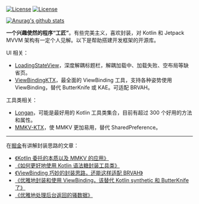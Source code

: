 
 
<!--
**DylanCaiCoding/DylanCaiCoding** is a ✨ _special_ ✨ repository because its `README.md` (this file) appears on your GitHub profile.
 
Here are some ideas to get you started:

- 🔭 I’m currently working on ...
- 🌱 I’m currently learning ...
- 👯 I’m looking to collaborate on ...
- 🤔 I’m looking for help with ...
- 💬 Ask me about ...
- 📫 How to reach me: ...
- 😄 Pronouns: ...
- ⚡ Fun fact: ...
-->

[![License](https://img.shields.io/badge/微信号-DylanCaiCoding-blue.svg)](https://github.com/DylanCaiCoding) [![License](https://img.shields.io/badge/掘金-DylanCai-green.svg)](https://juejin.cn/user/4195392100243000/posts) 

[![Anurag's github stats](https://github-readme-stats.vercel.app/api?username=DylanCaiCoding)](https://github.com/anuraghazra/github-readme-stats)

**一个兴趣使然的程序“工匠”**。有些完美主义，喜欢封装，对 Kotlin 和 Jetpack MVVM 架构有一定个人见解。以下是帮助搭建开发框架的开源库。

UI 相关：

- [LoadingStateView](https://github.com/DylanCaiCoding/LoadingStateView)，深度解耦标题栏，解耦加载中、加载失败、空布局等缺省页。
- [ViewBindingKTX](https://github.com/DylanCaiCoding/ViewBindingKTX)，最全面的 ViewBinding 工具，支持各种姿势使用 ViewBinding，替代 ButterKnife 或 KAE。可适配 BRVAH。

工具类相关：

- [Longan](https://github.com/DylanCaiCoding/Longan)，可能是最好用的 Kotlin 工具类集合，目前有超过 300 个好用的方法和属性。
- [MMKV-KTX](https://github.com/DylanCaiCoding/MMKV-KTX)，使 MMKV 更加易用，替代 SharedPreference。

---

在[掘金](https://juejin.cn/user/4195392100243000/posts)有讲解封装思路的文章：

- [《Kotlin 委托的本质以及 MMKV 的应用》](https://juejin.cn/post/7043843490366619685)
- [《如何更好地使用 Kotlin 语法糖封装工具类》](https://juejin.cn/post/7020988520474869791)
- [《ViewBinding 巧妙的封装思路，还能这样适配 BRVAH》](https://juejin.cn/post/6950530267547172901)
- [《优雅地封装和使用 ViewBinding，该替代 Kotlin synthetic 和 ButterKnife 了》](https://juejin.cn/post/6906153878312452103)
- [《优雅地处理后台返回的骚数据》](https://juejin.cn/post/6844903975028785159)

